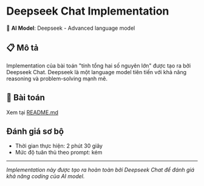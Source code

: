 # Deepseek Chat Implementation

🤖 **AI Model**: Deepseek - Advanced language model

## 📋 Mô tả

Implementation của bài toán "tính tổng hai số nguyên lớn" được tạo ra bởi Deepseek Chat. Deepseek là một language model tiên tiến với khả năng reasoning và problem-solving mạnh mẽ.

## 🎯 Bài toán

Xem tại [README.md](../../README.md)

## Đánh giá sơ bộ

- Thời gian thực hiện: 2 phút 30 giây
- Mức độ tuân thủ theo prompt: kém

---

_Implementation này được tạo ra hoàn toàn bởi Deepseek Chat để đánh giá khả năng coding của AI model._
